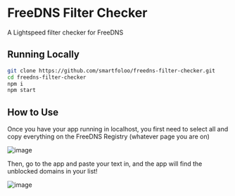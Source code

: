 # FreeDNS Filter Checker
A Lightspeed filter checker for FreeDNS

## Running Locally

```bash
git clone https://github.com/smartfoloo/freedns-filter-checker.git
cd freedns-filter-checker
npm i
npm start
```

## How to Use

Once you have your app running in localhost, you first need to select all and copy everything on the FreeDNS Registry (whatever page you are on)

![image](https://github.com/user-attachments/assets/2f11ed15-2d4c-45e8-a8c9-ce75fce42fc1)

Then, go to the app and paste your text in, and the app will find the unblocked domains in your list!

![image](https://github.com/user-attachments/assets/a4f44a4f-5d44-4047-9960-187c6cc4308c)
